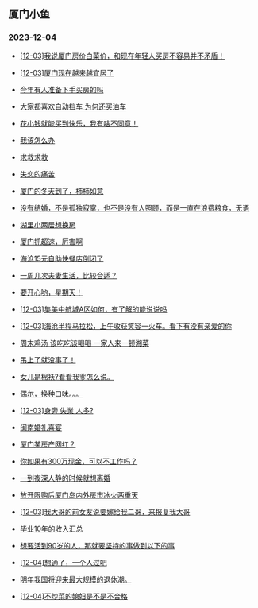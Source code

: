 ## 厦门小鱼 
### 2023-12-04

+ [[12-03]我说厦门房价白菜价，和现在年轻人买房不容易并不矛盾！](http://bbs.xmfish.com/read-htm-tid-18115000.html)

+ [[12-03]厦门现在越来越宜居了](http://bbs.xmfish.com/read-htm-tid-18115267.html)

+ [今年有人准备下手买房的吗](http://bbs.xmfish.com/read-htm-tid-18114979.html)

+ [大家都喜欢自动挡车 为何还买油车](http://bbs.xmfish.com/read-htm-tid-18115007.html)

+ [花小钱就能买到快乐，我有啥不同意！](http://bbs.xmfish.com/read-htm-tid-18115050.html)

+ [我该怎么办](http://bbs.xmfish.com/read-htm-tid-18115115.html)

+ [求救求救](http://bbs.xmfish.com/read-htm-tid-18115009.html)

+ [失恋的痛苦](http://bbs.xmfish.com/read-htm-tid-18115086.html)

+ [厦门的冬天到了，柿柿如意](http://bbs.xmfish.com/read-htm-tid-18115031.html)

+ [没有结婚，不是孤独寂寞，也不是没有人照顾，而是一直在浪费粮食，无语](http://bbs.xmfish.com/read-htm-tid-18115033.html)

+ [湖里小两居想换房](http://bbs.xmfish.com/read-htm-tid-18115139.html)

+ [厦门抓超速，厉害啊](http://bbs.xmfish.com/read-htm-tid-18115186.html)

+ [海沧15元自助快餐店倒闭了](http://bbs.xmfish.com/read-htm-tid-18115289.html)

+ [一周几次夫妻生活，比较合适？](http://bbs.xmfish.com/read-htm-tid-18115157.html)

+ [要开心哟，星期天！](http://bbs.xmfish.com/read-htm-tid-18115102.html)

+ [[12-03]集美中航城A区如何，有了解的能说说吗](http://bbs.xmfish.com/read-htm-tid-18115263.html)

+ [[12-03]海沧半程马拉松，上午收获笑容一火车。看下有没有亲爱的你](http://bbs.xmfish.com/read-htm-tid-18115220.html)

+ [周末鸡汤 该吃吃该喝喝 一家人来一顿湘菜](http://bbs.xmfish.com/read-htm-tid-18115134.html)

+ [吊上了就没事了！](http://bbs.xmfish.com/read-htm-tid-18115338.html)

+ [女儿是棉袄?看看我爹怎么说。](http://bbs.xmfish.com/read-htm-tid-18115291.html)

+ [偶尔，换种口味。。。](http://bbs.xmfish.com/read-htm-tid-18115173.html)

+ [[12-03]身旁 失業 人多?](http://bbs.xmfish.com/read-htm-tid-18115223.html)

+ [闽南婚礼喜宴](http://bbs.xmfish.com/read-htm-tid-18115352.html)

+ [厦门某房产网红？](http://bbs.xmfish.com/read-htm-tid-18115345.html)

+ [你如果有300万现金，可以不工作吗？](http://bbs.xmfish.com/read-htm-tid-18115488.html)

+ [一到夜深人静的时候就想离婚](http://bbs.xmfish.com/read-htm-tid-18115395.html)

+ [放开限购后厦门岛内外房市冰火两重天](http://bbs.xmfish.com/read-htm-tid-18115403.html)

+ [[12-03]我大哥的前女友说要嫁给我二哥，来报复我大哥](http://bbs.xmfish.com/read-htm-tid-18115252.html)

+ [毕业10年的收入汇总](http://bbs.xmfish.com/read-htm-tid-18115581.html)

+ [想要活到90岁的人，那就要坚持的事做到以下的事](http://bbs.xmfish.com/read-htm-tid-18115405.html)

+ [[12-04]想通了，一个人过吧](http://bbs.xmfish.com/read-htm-tid-18115580.html)

+ [明年我国将迎来最大规模的退休潮。](http://bbs.xmfish.com/read-htm-tid-18115626.html)

+ [[12-04]不炒菜的媳妇是不是不合格](http://bbs.xmfish.com/read-htm-tid-18115579.html)

